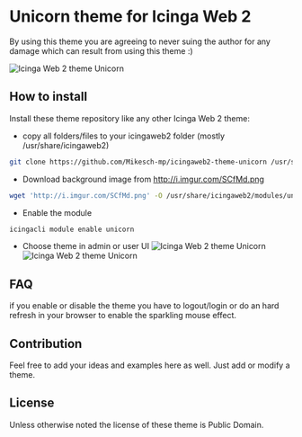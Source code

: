 # Unicorn theme for Icinga Web 2

By using this theme you are agreeing to never suing the author for any damage which can result from using this theme :)

![Icinga Web 2 theme Unicorn](https://github.com/Mikesch-mp/icingaweb2-theme-unicorn/raw/master/screenshots/unicorn-theme-login.png "Unicorn theme login")

## How to install

Install these theme repository like any other Icinga Web 2 theme:

* copy all folders/files to your icingaweb2 folder (mostly /usr/share/icingaweb2)
    
```bash
git clone https://github.com/Mikesch-mp/icingaweb2-theme-unicorn /usr/share/icingaweb2/modules/unicorn
```
* Download background image from http://i.imgur.com/SCfMd.png

```bash
wget 'http://i.imgur.com/SCfMd.png' -O /usr/share/icingaweb2/modules/unicorn/public/img/unicorn.png
```

* Enable the module
```bash
icingacli module enable unicorn
```

* Choose theme in admin or user UI
![Icinga Web 2 theme Unicorn](https://github.com/Mikesch-mp/icingaweb2-theme-unicorn/raw/master/screenshots/unicorn-theme-set_theme_global.png "Unicorn theme global")
![Icinga Web 2 theme Unicorn](https://github.com/Mikesch-mp/icingaweb2-theme-unicorn/raw/master/screenshots/unicorn-theme-set_theme_user.png "Unicorn theme user")

## FAQ

if you enable or disable the theme you have to logout/login or do an hard refresh in your browser to enable the sparkling mouse effect.

## Contribution

Feel free to add your ideas and examples here as well. Just add or modify a theme.

## License

Unless otherwise noted the license of these theme is Public Domain.

